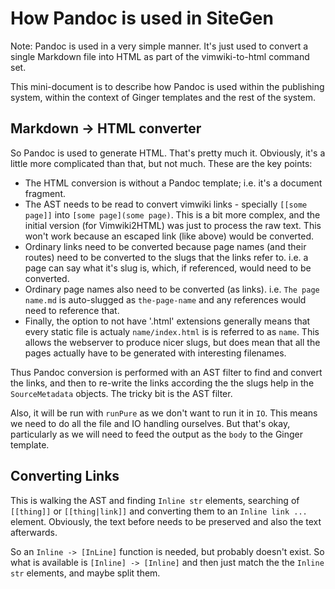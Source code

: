# How Pandoc is used in SiteGen

Note: Pandoc is used in a very simple manner.  It's just used to convert
a single Markdown file into HTML as part of the vimwiki-to-html command set.

This mini-document is to describe how Pandoc is used within the publishing
system, within the context of Ginger templates and the rest of the system.

## Markdown -> HTML converter

So Pandoc is used to generate HTML.  That's pretty much it.  Obviously, it's
a little more complicated than that, but not much.  These are the key points:

 * The HTML conversion is without a Pandoc template; i.e. it's a document
   fragment.
 * The AST needs to be read to convert vimwiki links - specially `[[some page]]`
   into `[some page](some page)`.  This is a bit more complex, and the initial
   version (for Vimwiki2HTML) was just to process the raw text.  This won't work
   because an escaped link (like above) would be converted.
 * Ordinary links need to be converted because page names (and their routes)
   need to be converted to the slugs that the links refer to.  i.e. a page can
   say what it's slug is, which, if referenced, would need to be converted.
 * Ordinary page names also need to be converted (as links).
   i.e. `The page name.md` is auto-slugged as `the-page-name` and any references
   would need to reference that.
 * Finally, the option to not have '.html' extensions generally means that every
   static file is actualy `name/index.html` is is referred to as `name`.  This
   allows the webserver to produce nicer slugs, but does mean that all the pages
   actually have to be generated with interesting filenames.

Thus Pandoc conversion is performed with an AST filter to find and convert the
links, and then to re-write the links according the the slugs help in the
`SourceMetadata` objects.  The tricky bit is the AST filter.

Also, it will be run with `runPure` as we don't want to run it in `IO`.  This
means we need to do all the file and IO handling ourselves.  But that's okay,
particularly as we will need to feed the output as the `body` to the Ginger
template.

## Converting Links

This is walking the AST and finding `Inline str` elements, searching of
`[[thing]]` or `[[thing|link]]` and converting them to an `Inline link ...`
element.  Obviously, the text before needs to be preserved and also the text
afterwards.

So an `Inline -> [InLine]` function is needed, but probably doesn't exist.  So
what is available is `[Inline] -> [Inline]` and then just match the the
`Inline str` elements, and maybe split them.



